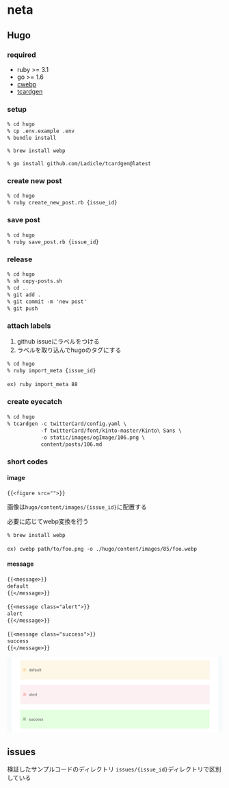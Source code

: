 # neta

## Hugo
### required

- ruby >= 3.1
- go >= 1.6
- [cwebp](https://formulae.brew.sh/formula/webp)
- [tcardgen](https://github.com/Ladicle/tcardgen)

### setup
```shell
% cd hugo
% cp .env.example .env
% bundle install
```

```shell
% brew install webp
```

```shell
% go install github.com/Ladicle/tcardgen@latest
```

### create new post
```shell
% cd hugo
% ruby create_new_post.rb {issue_id}
```

### save post
```shell
% cd hugo
% ruby save_post.rb {issue_id}
```

### release
```shell
% cd hugo
% sh copy-posts.sh
% cd ..
% git add .
% git commit -m 'new post'
% git push
```

### attach labels
1. github issueにラベルをつける
2. ラベルを取り込んでhugoのタグにする
```shell
% cd hugo
% ruby import_meta {issue_id}

ex) ruby import_meta 88
```

### create eyecatch
```shell
% cd hugo
% tcardgen -c twitterCard/config.yaml \
           -f twitterCard/font/kinto-master/Kinto\ Sans \
           -o static/images/ogImage/106.png \
           content/posts/106.md
```

### short codes
#### image
```
{{<figure src="">}}
```

画像は`hugo/content/images/{issue_id}`に配置する


必要に応じてwebp変換を行う
```
% brew install webp

ex) cwebp path/to/foo.png -o ./hugo/content/images/85/foo.webp
```

#### message
```
{{<message>}}
default
{{</message>}}

{{<message class="alert">}}
alert
{{</message>}}

{{<message class="success">}}
success
{{</message>}}
```

![shortcode message](images/shortcode_message.png)

## issues
検証したサンプルコードのディレクトリ
`issues/{issue_id}`ディレクトリで区別している


